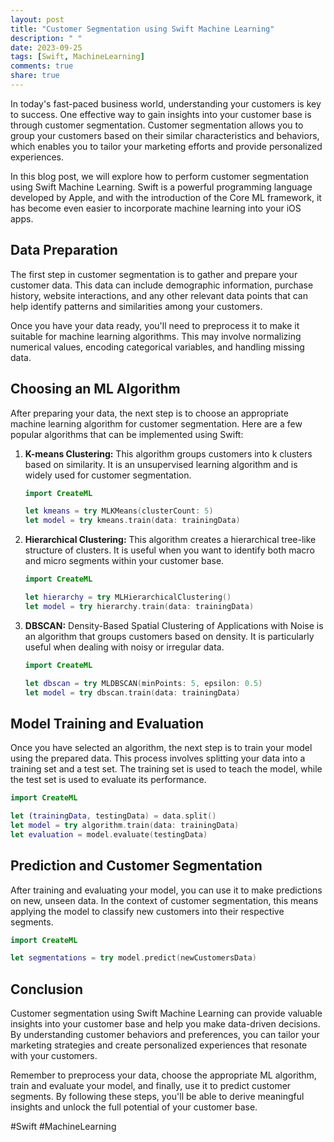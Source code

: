 ```yaml
---
layout: post
title: "Customer Segmentation using Swift Machine Learning"
description: " "
date: 2023-09-25
tags: [Swift, MachineLearning]
comments: true
share: true
---
```


In today's fast-paced business world, understanding your customers is key to success. One effective way to gain insights into your customer base is through customer segmentation. Customer segmentation allows you to group your customers based on their similar characteristics and behaviors, which enables you to tailor your marketing efforts and provide personalized experiences.

In this blog post, we will explore how to perform customer segmentation using Swift Machine Learning. Swift is a powerful programming language developed by Apple, and with the introduction of the Core ML framework, it has become even easier to incorporate machine learning into your iOS apps.

## Data Preparation

The first step in customer segmentation is to gather and prepare your customer data. This data can include demographic information, purchase history, website interactions, and any other relevant data points that can help identify patterns and similarities among your customers.

Once you have your data ready, you'll need to preprocess it to make it suitable for machine learning algorithms. This may involve normalizing numerical values, encoding categorical variables, and handling missing data.

## Choosing an ML Algorithm

After preparing your data, the next step is to choose an appropriate machine learning algorithm for customer segmentation. Here are a few popular algorithms that can be implemented using Swift:

1. **K-means Clustering:** This algorithm groups customers into k clusters based on similarity. It is an unsupervised learning algorithm and is widely used for customer segmentation.

   ```swift
   import CreateML

   let kmeans = try MLKMeans(clusterCount: 5)
   let model = try kmeans.train(data: trainingData)
   ```

2. **Hierarchical Clustering:** This algorithm creates a hierarchical tree-like structure of clusters. It is useful when you want to identify both macro and micro segments within your customer base.

   ```swift
   import CreateML

   let hierarchy = try MLHierarchicalClustering()
   let model = try hierarchy.train(data: trainingData)
   ```

3. **DBSCAN:** Density-Based Spatial Clustering of Applications with Noise is an algorithm that groups customers based on density. It is particularly useful when dealing with noisy or irregular data.

   ```swift
   import CreateML

   let dbscan = try MLDBSCAN(minPoints: 5, epsilon: 0.5)
   let model = try dbscan.train(data: trainingData)
   ```

## Model Training and Evaluation

Once you have selected an algorithm, the next step is to train your model using the prepared data. This process involves splitting your data into a training set and a test set. The training set is used to teach the model, while the test set is used to evaluate its performance.

```swift
import CreateML

let (trainingData, testingData) = data.split()
let model = try algorithm.train(data: trainingData)
let evaluation = model.evaluate(testingData)
```

## Prediction and Customer Segmentation

After training and evaluating your model, you can use it to make predictions on new, unseen data. In the context of customer segmentation, this means applying the model to classify new customers into their respective segments.

```swift
import CreateML

let segmentations = try model.predict(newCustomersData)
```

## Conclusion

Customer segmentation using Swift Machine Learning can provide valuable insights into your customer base and help you make data-driven decisions. By understanding customer behaviors and preferences, you can tailor your marketing strategies and create personalized experiences that resonate with your customers.

Remember to preprocess your data, choose the appropriate ML algorithm, train and evaluate your model, and finally, use it to predict customer segments. By following these steps, you'll be able to derive meaningful insights and unlock the full potential of your customer base.

#Swift #MachineLearning